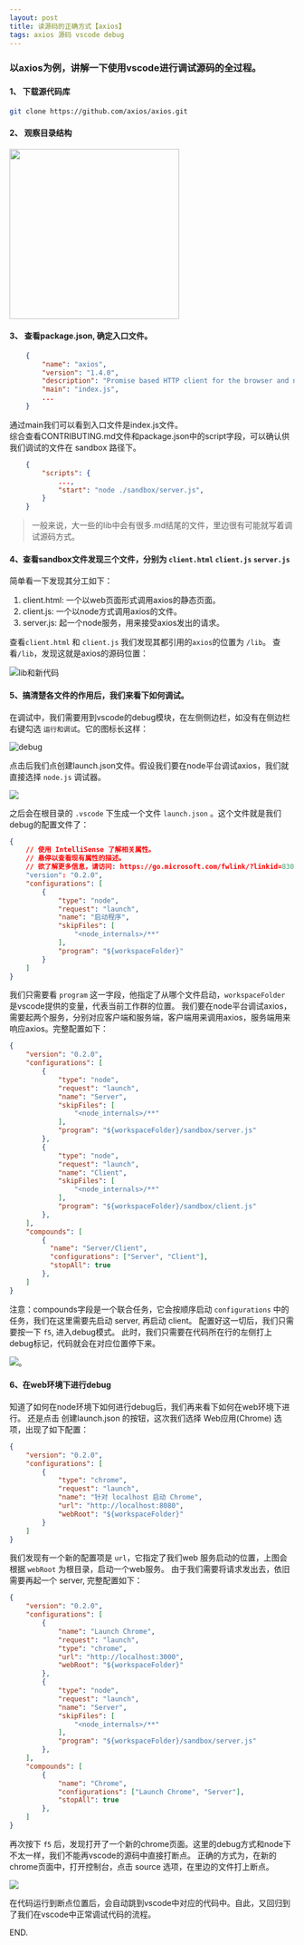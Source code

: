 ```yaml
---
layout: post
title: 读源码的正确方式【axios】
tags: axios 源码 vscode debug
---
```


### 以axios为例，讲解一下使用vscode进行调试源码的全过程。
#### 1、 下载源代码库
```bash
git clone https://github.com/axios/axios.git
```

#### 2、 观察目录结构
   
<img src="https://raw.githubusercontent.com/sultan-young/picture-bed/master/assets/20230531143537.png" style="width: 300px"/>

#### 3、 查看package.json, 确定入口文件。
```json
    {
        "name": "axios",
        "version": "1.4.0",
        "description": "Promise based HTTP client for the browser and node.js",
        "main": "index.js",
        ...
    }
```
通过main我们可以看到入口文件是index.js文件。  
综合查看CONTRIBUTING.md文件和package.json中的script字段，可以确认供我们调试的文件在 sandbox 路径下。
```json
    {
        "scripts": {
            ...,
            "start": "node ./sandbox/server.js",
        }
    }
```
> 一般来说，大一些的lib中会有很多.md结尾的文件，里边很有可能就写着调试源码方式。

#### 4、查看sandbox文件发现三个文件，分别为 `client.html` `client.js` `server.js`
简单看一下发现其分工如下：
1. client.html: 一个以web页面形式调用axios的静态页面。
2. client.js: 一个以node方式调用axios的文件。
3. server.js: 起一个node服务，用来接受axios发出的请求。

查看`client.html` 和 `client.js` 我们发现其都引用的`axios`的位置为 `/lib`。 查看`/lib`，发现这就是axios的源码位置：

![lib和新代码](https://raw.githubusercontent.com/sultan-young/picture-bed/master/assets/20230531151959.png)


#### 5、搞清楚各文件的作用后，我们来看下如何调试。
在调试中，我们需要用到vscode的debug模块，在左侧侧边栏，如没有在侧边栏右键勾选 `运行和调试`。它的图标长这样：

![debug](https://raw.githubusercontent.com/sultan-young/picture-bed/master/assets/20230531152230.png)

点击后我们点创建launch.json文件。假设我们要在node平台调试axios，我们就直接选择 `node.js` 调试器。

![](https://raw.githubusercontent.com/sultan-young/picture-bed/master/assets/20230531152540.png)

之后会在根目录的 `.vscode` 下生成一个文件 `launch.json` 。这个文件就是我们debug的配置文件了：
```json
{
    // 使用 IntelliSense 了解相关属性。 
    // 悬停以查看现有属性的描述。
    // 欲了解更多信息，请访问: https://go.microsoft.com/fwlink/?linkid=830387
    "version": "0.2.0",
    "configurations": [
        {
            "type": "node",
            "request": "launch",
            "name": "启动程序",
            "skipFiles": [
                "<node_internals>/**"
            ],
            "program": "${workspaceFolder}"
        }
    ]
}
```
我们只需要看 `program` 这一字段，他指定了从哪个文件启动，`workspaceFolder` 是vscode提供的变量，代表当前工作群的位置。
我们要在node平台调试axios，需要起两个服务，分别对应客户端和服务端，客户端用来调用axios，服务端用来响应axios。完整配置如下：

```json
{
    "version": "0.2.0",
    "configurations": [
        {
            "type": "node",
            "request": "launch",
            "name": "Server",
            "skipFiles": [
                "<node_internals>/**"
            ],
            "program": "${workspaceFolder}/sandbox/server.js"
        },
        {
            "type": "node",
            "request": "launch",
            "name": "Client",
            "skipFiles": [
                "<node_internals>/**"
            ],
            "program": "${workspaceFolder}/sandbox/client.js"
        },
    ],
    "compounds": [
        {
          "name": "Server/Client",
          "configurations": ["Server", "Client"],
          "stopAll": true
        },
    ]
}
```
 
注意：compounds字段是一个联合任务，它会按顺序启动 `configurations` 中的任务，我们在这里需要先启动 server, 再启动 client。
配置好这一切后，我们只需要按一下 `f5`, 进入debug模式。
此时，我们只需要在代码所在行的左侧打上debug标记，代码就会在对应位置停下来。

![](https://raw.githubusercontent.com/sultan-young/picture-bed/master/assets/20230531153328.png)。


#### 6、在web环境下进行debug
知道了如何在node环境下如何进行debug后，我们再来看下如何在web环境下进行。
还是点击 创建launch.json 的按钮，这次我们选择 Web应用(Chrome) 选项，出现了如下配置：
```json
{
    "version": "0.2.0",
    "configurations": [
        {
            "type": "chrome",
            "request": "launch",
            "name": "针对 localhost 启动 Chrome",
            "url": "http://localhost:8080",
            "webRoot": "${workspaceFolder}"
        }
    ]
}
```
我们发现有一个新的配置项是 `url`，它指定了我们web 服务启动的位置，上图会根据 `webRoot` 为根目录，启动一个web服务。
由于我们需要将请求发出去，依旧需要再起一个 server, 完整配置如下：

```json
{
    "version": "0.2.0",
    "configurations": [
        {
            "name": "Launch Chrome",
            "request": "launch",
            "type": "chrome",
            "url": "http://localhost:3000",
            "webRoot": "${workspaceFolder}"
        },
        {
            "type": "node",
            "request": "launch",
            "name": "Server",
            "skipFiles": [
                "<node_internals>/**"
            ],
            "program": "${workspaceFolder}/sandbox/server.js"
        },
    ],
    "compounds": [
        {
            "name": "Chrome",
            "configurations": ["Launch Chrome", "Server"],
            "stopAll": true
        },
    ]
}
```
再次按下 `f5` 后，发现打开了一个新的chrome页面。这里的debug方式和node下不太一样，我们不能再vscode的源码中直接打断点。
正确的方式为，在新的chrome页面中，打开控制台，点击 source 选项，在里边的文件打上断点。

![](https://raw.githubusercontent.com/sultan-young/picture-bed/master/assets/20230531154300.png)

在代码运行到断点位置后，会自动跳到vscode中对应的代码中。自此，又回归到了我们在vscode中正常调试代码的流程。


END.
